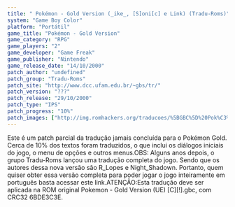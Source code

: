 ```yaml
---
title: " Pokémon - Gold Version (_ike_, [S]oni[c] e Link) (Tradu-Roms)"
system: "Game Boy Color"
platform: "Portátil"
game_title: "Pokémon - Gold Version"
game_category: "RPG"
game_players: "2"
game_developer: "Game Freak"
game_publisher: "Nintendo"
game_release_date: "14/10/2000"
patch_author: "undefined"
patch_group: "Tradu-Roms"
patch_site: "http://www.dcc.ufam.edu.br/~gbs/tr/"
patch_version: "???"
patch_release: "29/10/2000"
patch_type: "IPS"
patch_progress: "10%"
patch_images: ["http://img.romhackers.org/traducoes/%5BGBC%5D%20Pok%C3%A9mon%20-%20Gold%20Version%20-%20Tradu-Roms%20-%202%20-%201.png","http://img.romhackers.org/traducoes/%5BGBC%5D%20Pok%C3%A9mon%20-%20Gold%20Version%20-%20Tradu-Roms%20-%202%20-%202.png","http://img.romhackers.org/traducoes/%5BGBC%5D%20Pok%C3%A9mon%20-%20Gold%20Version%20-%20Tradu-Roms%20-%202%20-%203.png"]
---
```

Este é um patch parcial da tradução jamais concluída para o Pokémon Gold. Cerca de 10% dos textos foram traduzidos, o que inclui os diálogos iniciais do jogo, o menu de opções e outros menus.OBS: Alguns anos depois, o grupo Tradu-Roms lançou uma tradução completa do jogo. Sendo que os autores dessa nova versão são R_Lopes e Night_Shadown. Portanto, quem quiser obter essa versão completa para poder jogar o jogo inteiramente em português basta acessar este link.ATENÇÃO:Esta tradução deve ser aplicada na ROM original Pokemon - Gold Version (UE) [C][!].gbc, com CRC32 6BDE3C3E.